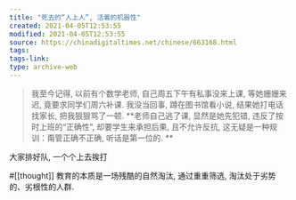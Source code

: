 ```yaml
---
title: "死去的“人上人”, 活着的机器性"
created: 2021-04-05T12:53:55
modified: 2021-04-05T12:53:55
source: https://chinadigitaltimes.net/chinese/663168.html
tags:
tags-link:
type: archive-web
---
```

> 我至今记得, 以前有个数学老师, 自己周五下午有私事没来上课, 等她姗姗来迟, 竟要求同学们周六补课. 我没当回事, 蹲在图书馆看小说, 结果她打电话找家长, 把我狠狠骂了一顿. **老师自己逃了课, 显然是她先犯错, 违反了按时上班的“正确性”, 却要学生来承担后果, 且不允许反抗, 这无疑是一种规训：甭管正确不正确, 听话是第一位的. **

大家排好队, 一个个上去挨打

#[[thought]] 教育的本质是一场残酷的自然淘汰, 通过重重筛选, 淘汰处于劣势的、劣根性的人群.